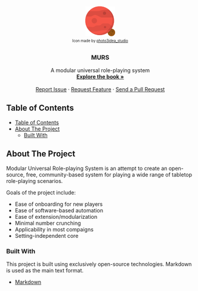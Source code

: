 <!-- PROJECT LOGO -->
<br />
<p align="center">
    <a href="https://github.com/skyne98/murs">
        <img src="./assets/planet.svg" alt="Logo" width="80" height="80">
    </a>
    <br />
    <sub>
        <sup>Icon made by <a href="https://www.flaticon.com/free-icon/mars_1751853?term=mars&page=1&position=45" title="photo3idea_studio">photo3idea_studio</a>
        </sup>
    </sub>

  <h3 align="center">MURS</h3>

  <p align="center">
    A modular universal role-playing system
    <br />
    <a href="https://skyne98.github.io/murs/"><strong>Explore the book »</strong></a>
    <br />
    <br />
    <a href="https://github.com/skyne98/murs/issues">Report Issue</a>
    ·
    <a href="https://github.com/skyne98/murs/issues">Request Feature</a>
    ·
    <a href="https://github.com/skyne98/murs/pulls">Send a Pull Request</a>
  </p>
</p>



<!-- TABLE OF CONTENTS -->
## Table of Contents

- [Table of Contents](#table-of-contents)
- [About The Project](#about-the-project)
  - [Built With](#built-with)

<!-- ABOUT THE PROJECT -->
## About The Project

Modular Universal Role-playing System is an attempt to create an open-source, free, community-based system for playing a wide range of tabletop role-playing scenarios.

Goals of the project include:
- Ease of onboarding for new players
- Ease of software-based automation
- Ease of extension/modularization
- Minimal number crunching
- Applicability in most compaigns
- Setting-independent core

### Built With
This project is built using exclusively open-source technologies. Markdown is used as the main text format.
* [Markdown](https://github.com/adam-p/markdown-here/wiki/Markdown-Cheatsheet)


